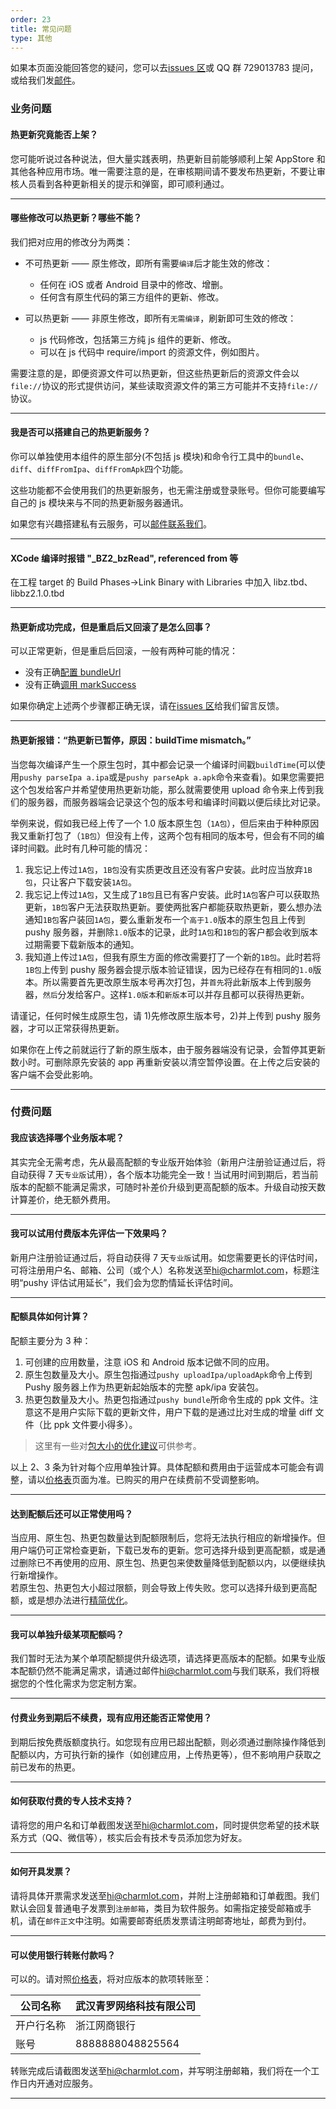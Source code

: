 ```yaml
---
order: 23
title: 常见问题
type: 其他
---
```


如果本页面没能回答您的疑问，您可以去[issues 区](https://github.com/reactnativecn/react-native-pushy/issues)或 QQ 群 729013783 提问，或给我们发[邮件](mailto:hi@charmlot.com)。

### 业务问题

#### 热更新究竟能否上架？

您可能听说过各种说法，但大量实践表明，热更新目前能够顺利上架 AppStore 和其他各种应用市场。唯一需要注意的是，在审核期间请不要发布热更新，不要让审核人员看到各种更新相关的提示和弹窗，即可顺利通过。

---

#### 哪些修改可以热更新？哪些不能？

我们把对应用的修改分为两类：

- 不可热更新 —— 原生修改，即所有需要`编译`后才能生效的修改：
  - 任何在 iOS 或者 Android 目录中的修改、增删。
  - 任何含有原生代码的第三方组件的更新、修改。
- 可以热更新 —— 非原生修改，即所有`无需编译`，刷新即可生效的修改：

  - js 代码修改，包括第三方纯 js 组件的更新、修改。
  - 可以在 js 代码中 require/import 的资源文件，例如图片。

需要注意的是，即便资源文件可以热更新，但这些热更新后的资源文件会以`file://`协议的形式提供访问，某些读取资源文件的第三方可能并不支持`file://`协议。

---

#### 我是否可以搭建自己的热更新服务？

你可以单独使用本组件的原生部分(不包括 js 模块)和命令行工具中的`bundle`、`diff`、`diffFromIpa`、`diffFromApk`四个功能。

这些功能都不会使用我们的热更新服务，也无需注册或登录账号。但你可能要编写自己的 js 模块来与不同的热更新服务器通讯。

如果您有兴趣搭建私有云服务，可以[邮件联系我们](mailto:hi@charmlot.com)。

---

#### XCode 编译时报错 "\_BZ2_bzRead", referenced from 等

在工程 target 的 Build Phases->Link Binary with Libraries 中加入 libz.tbd、libbz2.1.0.tbd

---

#### 热更新成功完成，但是重启后又回滚了是怎么回事？

可以正常更新，但是重启后回滚，一般有两种可能的情况：

- 没有正确[配置 bundleUrl](/docs/getting-started.html#配置-bundle-url)
- 没有正确[调用 markSuccess](/docs/integration.html#%E9%A6%96%E6%AC%A1%E5%90%AF%E5%8A%A8%E3%80%81%E5%9B%9E%E6%BB%9A)

如果你确定上述两个步骤都正确无误，请在[issues 区](https://github.com/reactnativecn/react-native-pushy/issues)给我们留言反馈。

---

#### 热更新报错：“热更新已暂停，原因：buildTime mismatch。”

当您每次编译产生一个原生包时，其中都会记录一个编译时间戳`buildTime`(可以使用`pushy parseIpa a.ipa`或是`pushy parseApk a.apk`命令来查看)。如果您需要把这个包发给客户并希望使用热更新功能，那么就需要使用 upload 命令来上传到我们的服务器，而服务器端会记录这个包的版本号和编译时间戳以便后续比对记录。

举例来说，假如我已经上传了一个 1.0 版本原生包（`1A包`），但后来由于种种原因我又重新打包了（`1B包`）但没有上传，这两个包有相同的版本号，但会有不同的编译时间戳。此时有几种可能的情况：

1. 我忘记上传过`1A包`，`1B包`没有实质更改且还没有客户安装。此时应当放弃`1B包`，只让客户下载安装`1A包`。
2. 我忘记上传过`1A包`，又生成了`1B包`且已有客户安装。此时`1A包`客户可以获取热更新，`1B包`客户无法获取热更新。要使两批客户都能获取热更新，要么想办法通知`1B包`客户装回`1A包`，要么重新发布一个`高于1.0`版本的原生包且上传到 pushy 服务器，并删除`1.0`版本的记录，此时`1A包`和`1B包`的客户都会收到版本过期需要下载新版本的通知。
3. 我知道上传过`1A包`，但我有原生方面的修改需要打了一个新的`1B包`。此时若将`1B包`上传到 pushy 服务器会提示版本验证错误，因为已经存在有相同的`1.0`版本。所以需要首先更改原生版本号再次打包，并`首先`将此新版本上传到服务器，`然后`分发给客户。这样`1.0版本`和`新版本`可以并存且都可以获得热更新。

请谨记，任何时候生成原生包，请 1)先修改原生版本号，2)并上传到 pushy 服务器，才可以正常获得热更新。

如果你在上传之前就运行了新的原生版本，由于服务器端没有记录，会暂停其更新数小时。可删除原先安装的 app 再重新安装以清空暂停设置。在上传之后安装的客户端不会受此影响。

---

### 付费问题

#### 我应该选择哪个业务版本呢？

其实完全无需考虑，先从最高配额的专业版开始体验（新用户注册验证通过后，将自动获得 7 天`专业版`试用），各个版本功能完全一致！当试用时间到期后，若当前版本的配额不能满足需求，可随时补差价升级到更高配额的版本。升级自动按天数计算差价，绝无额外费用。

---

#### 我可以试用付费版本先评估一下效果吗？

新用户注册验证通过后，将自动获得 7 天`专业版`试用。如您需要更长的评估时间，可将注册用户名、邮箱、公司（或个人）名称发送至<hi@charmlot.com>，标题注明“pushy 评估试用延长”，我们会为您酌情延长评估时间。

---

#### 配额具体如何计算？

配额主要分为 3 种：

1. 可创建的应用数量，注意 iOS 和 Android 版本记做不同的应用。
2. 原生包数量及大小。原生包指通过`pushy uploadIpa/uploadApk`命令上传到 Pushy 服务器上作为热更新起始版本的完整 apk/ipa 安装包。
3. 热更包数量及大小。热更包指通过`pushy bundle`所命令生成的 ppk 文件。注意这不是用户实际下载的更新文件，用户下载的是通过比对生成的增量 diff 文件（比 ppk 文件要小得多）。

> 这里有一些对[包大小的优化建议](bestpractice.html#优化原生和热更包体积)可供参考。

以上 2、3 条为针对每个应用单独计算。具体配额和费用由于运营成本可能会有调整，请以[价格表](/pricing.html)页面为准。已购买的用户在续费前不受调整影响。

---

#### 达到配额后还可以正常使用吗？

当应用、原生包、热更包数量达到配额限制后，您将无法执行相应的新增操作。但用户端仍可正常检查更新，下载已发布的更新。您可选择升级到更高配额，或是通过删除已不再使用的应用、原生包、热更包来使数量降低到配额以内，以便继续执行新增操作。  
若原生包、热更包大小超过限额，则会导致上传失败。您可以选择升级到更高配额，或是想办法进行[精简优化](bestpractice.html#优化原生和热更包体积)。

---

#### 我可以单独升级某项配额吗？

我们暂时无法为某个单项配额提供升级选项，请选择更高版本的配额。如果专业版本配额仍然不能满足需求，请通过邮件<hi@charmlot.com>与我们联系，我们将根据您的个性化需求为您定制方案。

---

#### 付费业务到期后不续费，现有应用还能否正常使用？

到期后按免费版额度执行。如您现有应用已超出配额，则必须通过删除操作降低到配额以内，方可执行新的操作（如创建应用，上传热更等），但不影响用户获取之前已发布的热更。

---

#### 如何获取付费的专人技术支持？

请将您的用户名和订单截图发送至<hi@charmlot.com>，同时提供您希望的技术联系方式（QQ、微信等），核实后会有技术专员添加您为好友。

---

#### 如何开具发票？

请将具体开票需求发送至<hi@charmlot.com>，并附上注册邮箱和订单截图。我们默认会回复普通电子发票到`注册邮箱`，类目为软件服务。如需指定接受邮箱或手机，请在`邮件正文`中注明。如需要邮寄纸质发票请注明邮寄地址，邮费为到付。

---

#### 可以使用银行转账付款吗？

可以的。请对照[价格表](/pricing.html)，将对应版本的款项转账至：

<style>
.markdown > table  {
  width: 80%;
}
</style>

| 公司名称   | 武汉青罗网络科技有限公司 |
| ---------- | ------------------------ |
| 开户行名称 | 浙江网商银行             |
| 账号       | 8888888048825564         |

转账完成后请截图发送至<hi@charmlot.com>，并写明注册邮箱，我们将在一个工作日内开通对应服务。

---

